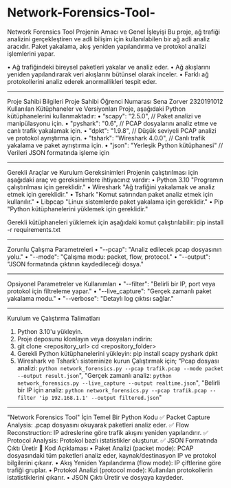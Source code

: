# Network-Forensics-Tool-
Network Forensics Tool 
Projenin Amacı ve Genel İşleyişi
Bu proje, ağ trafiği analizini gerçekleştiren ve adli bilişim için kullanılabilen bir ağ adli analiz aracıdır. Paket yakalama, akış yeniden yapılandırma ve protokol analizi işlemlerini yapar.

•	Ağ trafiğindeki bireysel paketleri yakalar ve analiz eder.
•	Ağ akışlarını yeniden yapılandırarak veri akışlarını bütünsel olarak inceler.
•	Farklı ağ protokollerini analiz ederek anormallikleri tespit eder.
________________________________________
Proje Sahibi Bilgileri
Proje Sahibi	Öğrenci Numarası
Sena Zorver	2320191012
Kullanılan Kütüphaneler ve Versiyonları
Proje, aşağıdaki Python kütüphanelerini kullanmaktadır:
•	“scapy": "2.5.0", // Paket analizi ve manipülasyonu için.
•	"pyshark": "0.6", // PCAP dosyalarını analiz etme ve canlı trafik yakalamak için.
•	"dpkt": "1.9.8", // Düşük seviyeli PCAP analizi ve protokol ayrıştırma için.
•	"tshark": "Wireshark 4.0.0", // Canlı trafik yakalama ve paket ayrıştırma için.
•	"json": "Yerleşik Python kütüphanesi" // Verileri JSON formatında işleme için
________________________________________
Gerekli Araçlar ve Kurulum Gereksinimleri
Projenin çalıştırılması için aşağıdaki araç ve gereksinimlere ihtiyacınız vardır:
•	Python 3.10 "Programın çalıştırılması için gereklidir."
•	Wireshark  "Ağ trafiğini yakalamak ve analiz etmek için gereklidir."
•	Tshark "Komut satırından paket analiz etmek için kullanılır."
•	Libpcap "Linux sistemlerde paket yakalama için gereklidir."
•	Pip  "Python kütüphanelerini yüklemek için gereklidir."


Gerekli kütüphaneleri yüklemek için aşağıdaki komut çalıştırılabilir:
pip install -r requirements.txt
________________________________________
Zorunlu Çalışma Parametreleri
•	"--pcap": "Analiz edilecek pcap dosyasının yolu."
•	"--mode": "Çalışma modu: packet, flow, protocol."
•	"--output": "JSON formatında çıktının kaydedileceği dosya."

________________________________________
Opsiyonel Parametreler ve Kullanımları
•	"--filter": "Belirli bir IP, port veya protokol için filtreleme yapar."
•	"--live_capture": "Gerçek zamanlı paket yakalama modu."
•	"--verbose": "Detaylı log çıktısı sağlar."
________________________________________
Kurulum ve Çalıştırma Talimatları
1.	Python 3.10'u yükleyin.
2.	Proje deposunu klonlayın veya dosyaları indirin:
3.	git clone <repository_url>
cd <repository_folder>
4.	Gerekli Python kütüphanelerini yükleyin:
                     pip install scapy pyshark dpkt
5.	Wireshark ve Tshark’ı sisteminize kurun
Çalıştırmak için;
“Pcap dosyası analizi: `python network_forensics.py --pcap trafik.pcap --mode packet --output result.json`", 
"Gerçek zamanlı analiz: `python network_forensics.py --live_capture --output realtime.json`", 
"Belirli bir IP için analiz: `python network_forensics.py --pcap trafik.pcap --filter 'ip 192.168.1.1' --output filtered.json`"

________________________________________
"Network Forensics Tool" İçin Temel Bir Python Kodu
✅ Packet Capture Analysis: .pcap dosyasını okuyarak paketleri analiz eder.
✅ Flow Reconstruction: IP adreslerine göre trafik akışını yeniden yapılandırır.
✅ Protocol Analysis: Protokol bazlı istatistikler oluşturur.
✅ JSON Formatında Çıktı Üretir
📌 Kod Açıklaması
•	Paket Analizi (packet mode): PCAP dosyasındaki tüm paketleri analiz eder, kaynak/destinasyon IP ve protokol bilgilerini çıkarır.
•	Akış Yeniden Yapılandırma (flow mode): IP çiftlerine göre trafiği gruplar.
•	Protokol Analizi (protocol mode): Kullanılan protokollerin istatistiklerini çıkarır.
•	JSON Çıktı Üretir ve dosyaya kaydeder.
